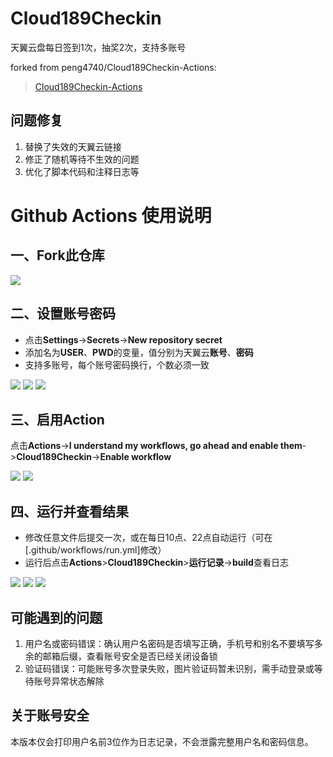 # Cloud189Checkin 

天翼云盘每日签到1次，抽奖2次，支持多账号

forked from peng4740/Cloud189Checkin-Actions: 
> [Cloud189Checkin-Actions](https://github.com/peng4740/Cloud189Checkin-Actions)

## 问题修复

1. 替换了失效的天翼云链接
2. 修正了随机等待不生效的问题
3. 优化了脚本代码和注释日志等

# Github Actions 使用说明

## 一、Fork此仓库

![](http://tu.yaohuo.me/imgs/2020/06/f059fe73afb4ef5f.png)

## 二、设置账号密码

- 点击**Settings**->**Secrets**->**New repository secret**
- 添加名为**USER**、**PWD**的变量，值分别为天翼云**账号**、**密码**
- 支持多账号，每个账号密码换行，个数必须一致

![](http://tu.yaohuo.me/imgs/2020/06/748bf9c0ca6143cd.png)
![](http://tu.yaohuo.me/imgs/2020/06/af2013b1ef5d8430.png)
![](http://tu.yaohuo.me/imgs/2020/06/09c22adcec7b5d81.png)

## 三、启用Action

点击**Actions**->**I understand my workflows, go ahead and enable them**->**Cloud189Checkin**->**Enable workflow**

![](http://tu.yaohuo.me/imgs/2020/06/34ca160c972b9927.png)
![](https://img30.360buyimg.com/pop/jfs/t1/137697/35/24762/20419/61cbff27Efd9e518d/9b072cf86c6961b4.png)

## 四、运行并查看结果

- 修改任意文件后提交一次，或在每日10点、22点自动运行（可在[.github/workflows/run.yml]修改）
- 运行后点击**Actions**>**Cloud189Checkin**>**运行记录**->**build**查看日志

![](https://img30.360buyimg.com/pop/jfs/t1/108313/33/20285/22039/61cc0745Ef1953d3e/3871dccc4848aed5.png)
![](https://img30.360buyimg.com/pop/jfs/t1/139516/3/24951/19019/61cc0745E43aa6c2b/d040f842f69110a3.png)
![](https://img30.360buyimg.com/pop/jfs/t1/220941/38/9351/24245/61cc069fE5f0cc7c8/0c20670e18a1473c.png)

## 可能遇到的问题

1. 用户名或密码错误：确认用户名密码是否填写正确，手机号和别名不要填写多余的邮箱后缀，查看账号安全是否已经关闭设备锁
2. 验证码错误：可能账号多次登录失败，图片验证码暂未识别，需手动登录或等待账号异常状态解除

## 关于账号安全

本版本仅会打印用户名前3位作为日志记录，不会泄露完整用户名和密码信息。 
